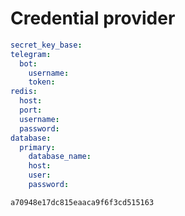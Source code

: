 # Credential provider

```yml
secret_key_base:
telegram:
  bot:
    username:
    token: 
redis:
  host:
  port:
  username:
  password:
database:
  primary:
    database_name: 
    host:
    user:
    password:
```
```string
a70948e17dc815eaaca9f6f3cd515163
```